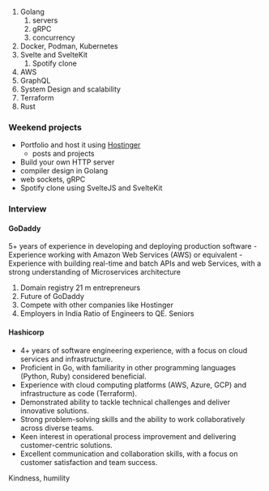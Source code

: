 1. Golang
   1. servers
   2. gRPC
   3. concurrency
2. Docker, Podman, Kubernetes
3. Svelte and SvelteKit
   1. Spotify clone
4. AWS
5. GraphQL
6. System Design and scalability
7. Terraform
8. Rust

### Weekend projects

- Portfolio and host it using [Hostinger](https://hostinger.com/forrestknight)
	* posts and projects
- Build your own HTTP server
- compiler design in Golang
- web sockets, gRPC
- Spotify clone using SvelteJS and SvelteKit


### Interview

#### GoDaddy
5+ years of experience in developing and deploying production software - Experience working with Amazon Web Services (AWS) or equivalent - Experience with building real-time and batch APIs and web Services, with a strong understanding of Microservices architecture
1. Domain registry 21 m entrepreneurs
2. Future of GoDaddy
3. Compete with other companies like Hostinger
4. Employers in India Ratio of Engineers to QE. Seniors

#### Hashicorp
- 4+ years of software engineering experience, with a focus on cloud services and infrastructure.
- Proficient in Go, with familiarity in other programming languages (Python, Ruby) considered beneficial.
- Experience with cloud computing platforms (AWS, Azure, GCP) and infrastructure as code (Terraform).
- Demonstrated ability to tackle technical challenges and deliver innovative solutions.
- Strong problem-solving skills and the ability to work collaboratively across diverse teams.
- Keen interest in operational process improvement and delivering customer-centric solutions.
- Excellent communication and collaboration skills, with a focus on customer satisfaction and team success.

Kindness, humility
